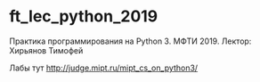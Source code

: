 # ft_lec_python_2019
Практика программирования на Python 3. МФТИ 2019. Лектор: Хирьянов Тимофей

Лабы тут
http://judge.mipt.ru/mipt_cs_on_python3/

